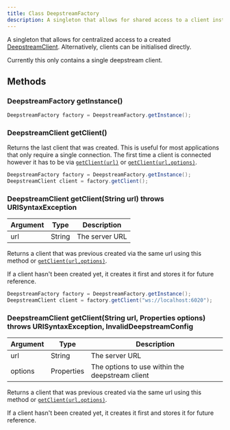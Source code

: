 ```yaml
---
title: Class DeepstreamFactory
description: A singleton that allows for shared access to a client instance
---
```


A singleton that allows for centralized access to a created <a href="./DeepstreamClient" title="class in io.deepstream">DeepstreamClient</a>. Alternatively, clients can be initialised directly.

Currently this only contains a single deepstream client.

## Methods

### DeepstreamFactory getInstance()

```java
DeepstreamFactory factory = DeepstreamFactory.getInstance();
```

### DeepstreamClient getClient()

Returns the last client that was created. This is useful for most applications that only require a single connection. The first time a client is connected however it has to be via <a href="#getClient(url)"><code>getClient(url)</code></a> or <a href="#getClient(url,options)"><code>getClient(url,options)</code></a>.

```java
DeepstreamFactory factory = DeepstreamFactory.getInstance();
DeepstreamClient client = factory.getClient();
```

### DeepstreamClient getClient(String url) throws URISyntaxException

|Argument|Type|Description|
|---|---|---|
|url|String|The server URL|

Returns a client that was previous created via the same url using this method or <a href="#getClient(url,options)"><code>getClient(url,options)</code></a>.

If a client hasn't been created yet, it creates it first and stores it for future reference.

```java
DeepstreamFactory factory = DeepstreamFactory.getInstance();
DeepstreamClient client = factory.getClient("ws://localhost:6020");
```

### DeepstreamClient getClient(String url, Properties options) throws URISyntaxException, InvalidDeepstreamConfig

|Argument|Type|Description|
|---|---|---|
|url|String|The server URL|
|options|Properties|The options to use within the deepstream client|

Returns a client that was previous created via the same url using this method or <a href="./DeepstreamFactory#getClient(url,options)"><code>getClient(url,options)</code></a>.

If a client hasn't been created yet, it creates it first and stores it for future reference.


